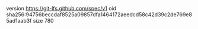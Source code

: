version https://git-lfs.github.com/spec/v1
oid sha256:94756beccdaf8525a09857dfa1464172aeedcd58c42d39c2de769e85ad1aab3f
size 780
